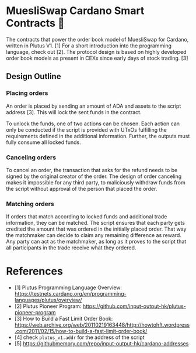 # MuesliSwap Cardano Smart Contracts 🥣

The contracts that power the order book model of MuesliSwap for Cardano, written
in Plutus V1. [1]
For a short introduction into the programming language, check out [2].
The protocol design is based on highly developed order book models
as present in CEXs since early days of stock trading. [3]

## Design Outline

### Placing orders

An order is placed by sending an amount of ADA and assets to
the script address [3].
This will lock the sent funds in the contract.

To unlock the funds, one of two actions can be chosen.
Each action can only be conducted if the script is provided with UTxOs fulfilling the requirements defined
in the additional information.
Further, the outputs must fully consume all locked funds.

### Canceling orders

To cancel an order, the transaction that asks for the refund
needs to be signed by the original creator of the order.
The design of order canceling makes it impossible for any third party,
to maliciously withdraw funds from the script without approval of the person that placed the order.

### Matching orders

If orders that match according to locked funds and additional trade information, they can be matched.
The script ensures that each party gets credited the amount
that was ordered in the initially placed order.
That way the matchmaker can decide to claim any remaining
difference as reward.
Any party can act as the matchmaker, as long as it proves to the script
that all participants in the trade receive what they ordered.


# References

- [1] Plutus Programming Language Overview: https://testnets.cardano.org/en/programming-languages/plutus/overview/
- [2] Plutus Pioneer Program: https://github.com/input-output-hk/plutus-pioneer-program
- [3] How to Build a Fast Limit Order Book: https://web.archive.org/web/20110219163448/http://howtohft.wordpress.com/2011/02/15/how-to-build-a-fast-limit-order-book/
- [4] check `plutus_v1.addr` for the address of the script
- [5] https://githubmemory.com/repo/input-output-hk/cardano-addresses
